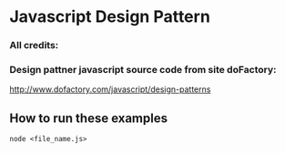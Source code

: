 # Javascript Design Pattern

### All credits:
### Design pattner javascript source code from site doFactory:

http://www.dofactory.com/javascript/design-patterns

## How to run these examples

``
node <file_name.js>
``
